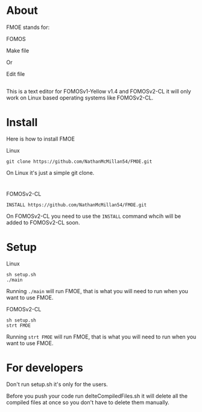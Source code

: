 # About
FMOE stands for:
 
FOMOS

Make file

Or

Edit file

##

This is a text editor for FOMOSv1-Yellow v1.4 and FOMOSv2-CL it will only work on Linux based operating systems like FOMOSv2-CL.

# Install

Here is how to install FMOE

Linux
```shell script
git clone https://github.com/NathanMcMillan54/FMOE.git
```
On Linux it's just a simple git clone.

#
FOMOSv2-CL
```shell script
INSTALL https://github.com/NathanMcMillan54/FMOE.git
```

On FOMOSv2-CL you need to use the ```INSTALL``` command whcih will be added to FOMOSv2-CL soon.

# Setup

Linux
```shell script
sh setup.sh
./main
```

Running ```./main``` will run FMOE, that is what you will need to run when you want to use FMOE.

FOMOSv2-CL
```shell script
sh setup.sh
strt FMOE
```

Running ```strt FMOE``` will run FMOE, that is what you will need to run when you want to use FMOE.

# For developers

Don't run setup.sh it's only for the users.

Before you push your code run delteCompiledFiles.sh it will delete all the compiled files at once so you don't have to delete them manually.
